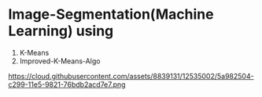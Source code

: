 # Image-Segmentation(Machine Learning) using
1) K-Means
2) Improved-K-Means-Algo

https://cloud.githubusercontent.com/assets/8839131/12535002/5a982504-c299-11e5-9821-76bdb2acd7e7.png
